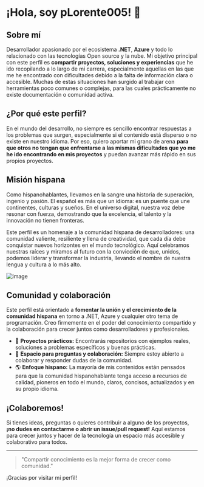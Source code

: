 # ¡Hola, soy pLorente005! 👋

## Sobre mí

Desarrollador apasionado por el ecosistema **.NET**, **Azure** y todo lo relacionado con las tecnologías Open source y la nube. Mi objetivo principal con este perfil es **compartir proyectos, soluciones y experiencias** que he ido recopilando a lo largo de mi carrera, especialmente aquellas en las que me he encontrado con dificultades debido a la falta de información clara o accesible. Muchas de estas situaciones han surgido al trabajar con herramientas poco comunes o complejas, para las cuales prácticamente no existe documentación o comunidad activa.

## ¿Por qué este perfil?

En el mundo del desarrollo, no siempre es sencillo encontrar respuestas a los problemas que surgen, especialmente si el contenido está disperso o no existe en nuestro idioma. Por eso, quiero aportar mi grano de arena **para que otros no tengan que enfrentarse a las mismas dificultades que yo me he ido encontrando en mis proyectos** y puedan avanzar más rápido en sus propios proyectos.

## Misión hispana

Como hispanohablantes, llevamos en la sangre una historia de superación, ingenio y pasión. El español es más que un idioma: es un puente que une continentes, culturas y sueños. En el universo digital, nuestra voz debe resonar con fuerza, demostrando que la excelencia, el talento y la innovación no tienen fronteras.

Este perfil es un homenaje a la comunidad hispana de desarrolladores: una comunidad valiente, resiliente y llena de creatividad, que cada día debe conquistar nuevos horizontes en el mundo tecnológico. Aquí celebramos nuestras raíces y miramos al futuro con la convicción de que, unidos, podemos liderar y transformar la industria, llevando el nombre de nuestra lengua y cultura a lo más alto.

![image](https://github.com/user-attachments/assets/4d2bb6fb-d91b-4c2f-9506-051e9247d4af)

## Comunidad y colaboración

Este perfil está orientado a **fomentar la unión y el crecimiento de la comunidad hispana** en torno a .NET, Azure y cualquier otro tema de programación. Creo firmemente en el poder del conocimiento compartido y la colaboración para crecer juntos como desarrolladores y profesionales.

- 🚀 **Proyectos prácticos:** Encontrarás repositorios con ejemplos reales, soluciones a problemas específicos y buenas prácticas.
- 💬 **Espacio para preguntas y colaboración:** Siempre estoy abierto a colaborar y responder dudas de la comunidad.
- 🌎 **Enfoque hispano:** La mayoría de mis contenidos están pensados para que la comunidad hispanohablante tenga acceso a recursos de calidad, pioneros en todo el mundo, claros, concisos, actualizados y en su propio idioma.

## ¡Colaboremos!

Si tienes ideas, preguntas o quieres contribuir a alguno de los proyectos, **¡no dudes en contactarme o abrir un issue/pull request!** Aquí estamos para crecer juntos y hacer de la tecnología un espacio más accesible y colaborativo para todos.

---

> "Compartir conocimiento es la mejor forma de crecer como comunidad."

¡Gracias por visitar mi perfil!

